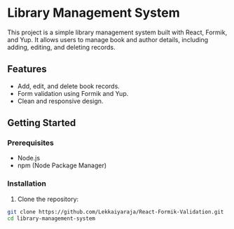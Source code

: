 # Library Management System

This project is a simple library management system built with React, Formik, and Yup. It allows users to manage book and author details, including adding, editing, and deleting records.

## Features

- Add, edit, and delete book records.
- Form validation using Formik and Yup.
- Clean and responsive design.

## Getting Started

### Prerequisites

- Node.js
- npm (Node Package Manager)

### Installation

1. Clone the repository:

```bash
git clone https://github.com/Lekkaiyaraja/React-Formik-Validation.git
cd library-management-system
